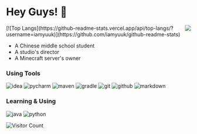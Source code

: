 # Hey Guys! 👋



<img src="https://github-readme-stats.vercel.app/api?username=iamyuuk&show_icons=true&count_private=true&hide=prs&theme=default_repocard" align="right" />
[![Top Langs](https://github-readme-stats.vercel.app/api/top-langs/?username=iamyuuk)](https://github.com/iamyuuk/github-readme-stats)

- A Chinese middle school student
- A studio's director
- A Minecraft server's owner


### Using Tools
![idea](https://img.shields.io/badge/-pycharm-black?style=for-the-badge&logo=pycharm&logoColor=white)
![pycharm](https://img.shields.io/badge/-idea-black?style=for-the-badge&logo=intellij-idea&logoColor=white)
![maven](https://img.shields.io/badge/-maven-black?style=for-the-badge&logo=apache-maven&logoColor=white)
![gradle](https://img.shields.io/badge/-gradle-black?style=for-the-badge&logo=gradle&logoColor=white)
![git](https://img.shields.io/badge/-git-black?style=for-the-badge&logo=git&logoColor=white)
![github](https://img.shields.io/badge/github-black?style=for-the-badge&logo=github&logoColor=white)
![markdown](https://img.shields.io/badge/-markdown-black?style=for-the-badge&logo=markdown&logoColor=white)


### Learning & Using

![java](https://img.shields.io/badge/-java-blue?style=for-the-badge&logo=OpenJDK&logoColor=white)
![python](https://img.shields.io/badge/-python-blue?style=for-the-badge&logo=Python&logoColor=white)

![Visitor Count](https://profile-counter.glitch.me/Christmas/count.svg)
